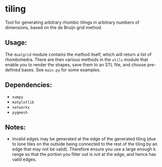 # tiling
Tool for generating arbitrary rhombic tilings in arbitrary numbers of dimensions, based on the de Bruijn grid method.

## Usage:

The `dualgrid` module contains the method itself, which will return a list of rhombohedra. There are then various
methods in the `utils` module that enable you to render the shapes, save them to an STL file, and choose
pre-defined bases. See `main.py` for some examples.

## Dependencies:

- `numpy`
- `matplotlib`
- `networkx`
- `pygmesh`

## Notes:

- Invalid edges may be generated at the edge of the generated tiling (due to lone tiles on the outside being connected to the rest of the tiling by an edge that may not be valid).
    Therefore ensure you use a large enough k range so that the portion you filter out is not at the edge,
    and hence has valid edges.

